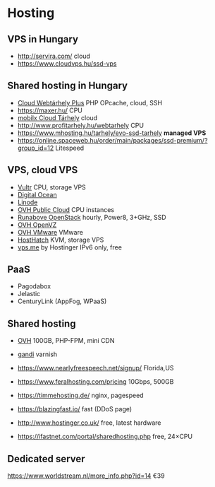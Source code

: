 # Hosting

## VPS in Hungary

- http://servira.com/ cloud
- https://www.cloudvps.hu/ssd-vps

## Shared hosting in Hungary

- [Cloud Webtárhely Plus](https://client.ezit.hu/aff.php?aff=036) PHP OPcache, cloud, SSH
- https://maxer.hu/ CPU
- [mobilx Cloud Tárhely](http://mobilxcloud.hu/ugyfelkapu/?affid=204) cloud
- http://www.profitarhely.hu/webtarhely CPU
- https://www.mhosting.hu/tarhely/evo-ssd-tarhely **managed VPS**
- https://online.spaceweb.hu/order/main/packages/ssd-premium/?group_id=12 Litespeed

## VPS, cloud VPS

- [Vultr](http://www.vultr.com/?ref=6815796) CPU, storage VPS
- [Digital Ocean](https://www.digitalocean.com/?refcode=1f29354cd6ab)
- [Linode](https://www.linode.com/?r=66de78b7ac99f79ec3a8e89a60c6c825dd107df1)
- [OVH Public Cloud](http://www.ovh.com/fr/cloud/instances/cpu.xml) CPU instances
- [Runabove OpenStack](http://runabove.me/HAR2) hourly, Power8, 3+GHz, SSD
- [OVH OpenVZ](http://www.ovh.ie/vps/vps-classic.xml)
- [OVH VMware](http://www.ovh.ie/vps/vps-cloud.xml) VMware
- [HostHatch](https://portal.hosthatch.com/aff.php?aff=250) KVM, storage VPS
- [vps.me](http://www.vps.me/order/free-vps) by Hostinger IPv6 only, free

## PaaS

- Pagodabox
- Jelastic
- CenturyLink (AppFog, WPaaS)

## Shared hosting

- [OVH](https://www.ovh.ie/web-hosting/)  100GB, PHP-FPM, mini CDN
- [gandi](https://www.gandi.net/hosting/simple) varnish
- https://www.nearlyfreespeech.net/signup/ Florida,US
- https://www.feralhosting.com/pricing 10Gbps, 500GB
- https://timmehosting.de/ nginx, pagespeed

- https://blazingfast.io/ fast (DDoS page)
- http://www.hostinger.co.uk/ free, latest hardware
- https://ifastnet.com/portal/sharedhosting.php free, 24×CPU

## Dedicated server

https://www.worldstream.nl/more_info.php?id=14 €39
